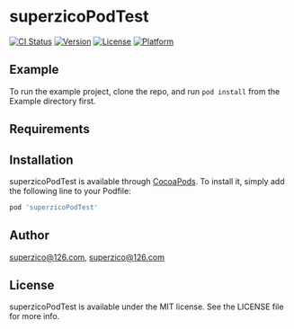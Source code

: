 # superzicoPodTest

[![CI Status](https://img.shields.io/travis/superzico@126.com/superzicoPodTest.svg?style=flat)](https://travis-ci.org/superzico@126.com/superzicoPodTest)
[![Version](https://img.shields.io/cocoapods/v/superzicoPodTest.svg?style=flat)](https://cocoapods.org/pods/superzicoPodTest)
[![License](https://img.shields.io/cocoapods/l/superzicoPodTest.svg?style=flat)](https://cocoapods.org/pods/superzicoPodTest)
[![Platform](https://img.shields.io/cocoapods/p/superzicoPodTest.svg?style=flat)](https://cocoapods.org/pods/superzicoPodTest)

## Example

To run the example project, clone the repo, and run `pod install` from the Example directory first.

## Requirements

## Installation

superzicoPodTest is available through [CocoaPods](https://cocoapods.org). To install
it, simply add the following line to your Podfile:

```ruby
pod 'superzicoPodTest'
```

## Author

superzico@126.com, superzico@126.com

## License

superzicoPodTest is available under the MIT license. See the LICENSE file for more info.
